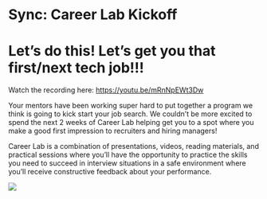 # Sync: Career Lab Kickoff

# Let’s do this! Let’s get you that first/next tech job!!!

Watch the recording here: https://youtu.be/mRnNpEWt3Dw

Your mentors have been working super hard to put together a program we think is going to kick start your job search. We couldn’t be more excited to spend the next 2 weeks of Career Lab helping get you to a spot where you make a good first impression to recruiters and hiring managers!

Career Lab is a combination of presentations, videos, reading materials, and practical sessions where you’ll have the opportunity to practice the skills you need to succeed in interview situations in a safe environment where you’ll receive constructive feedback about your performance.

![](https://media.giphy.com/media/3BMtWpQEVqwNk1aNWR/giphy.gif)
